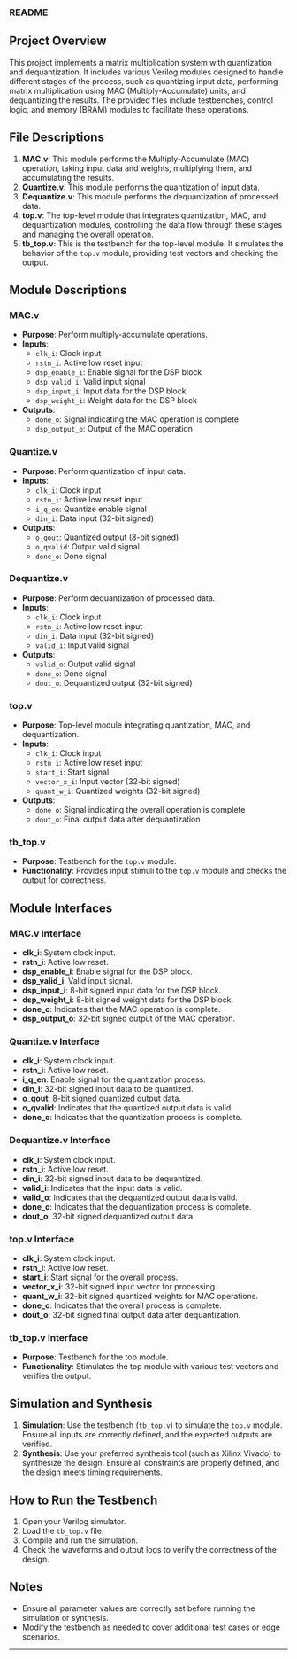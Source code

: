 ### README

## Project Overview

This project implements a matrix multiplication system with quantization and dequantization. It includes various Verilog modules designed to handle different stages of the process, such as quantizing input data, performing matrix multiplication using MAC (Multiply-Accumulate) units, and dequantizing the results. The provided files include testbenches, control logic, and memory (BRAM) modules to facilitate these operations.

## File Descriptions

1. **MAC.v**: This module performs the Multiply-Accumulate (MAC) operation, taking input data and weights, multiplying them, and accumulating the results.
2. **Quantize.v**: This module performs the quantization of input data.
3. **Dequantize.v**: This module performs the dequantization of processed data.
4. **top.v**: The top-level module that integrates quantization, MAC, and dequantization modules, controlling the data flow through these stages and managing the overall operation.
5. **tb_top.v**: This is the testbench for the top-level module. It simulates the behavior of the `top.v` module, providing test vectors and checking the output.

## Module Descriptions

### MAC.v

- **Purpose**: Perform multiply-accumulate operations.
- **Inputs**:
  - `clk_i`: Clock input
  - `rstn_i`: Active low reset input
  - `dsp_enable_i`: Enable signal for the DSP block
  - `dsp_valid_i`: Valid input signal
  - `dsp_input_i`: Input data for the DSP block
  - `dsp_weight_i`: Weight data for the DSP block
- **Outputs**:
  - `done_o`: Signal indicating the MAC operation is complete
  - `dsp_output_o`: Output of the MAC operation

### Quantize.v

- **Purpose**: Perform quantization of input data.
- **Inputs**:
  - `clk_i`: Clock input
  - `rstn_i`: Active low reset input
  - `i_q_en`: Quantize enable signal
  - `din_i`: Data input (32-bit signed)
- **Outputs**:
  - `o_qout`: Quantized output (8-bit signed)
  - `o_qvalid`: Output valid signal
  - `done_o`: Done signal

### Dequantize.v

- **Purpose**: Perform dequantization of processed data.
- **Inputs**:
  - `clk_i`: Clock input
  - `rstn_i`: Active low reset input
  - `din_i`: Data input (32-bit signed)
  - `valid_i`: Input valid signal
- **Outputs**:
  - `valid_o`: Output valid signal
  - `done_o`: Done signal
  - `dout_o`: Dequantized output (32-bit signed)

### top.v

- **Purpose**: Top-level module integrating quantization, MAC, and dequantization.
- **Inputs**:
  - `clk_i`: Clock input
  - `rstn_i`: Active low reset input
  - `start_i`: Start signal
  - `vector_x_i`: Input vector (32-bit signed)
  - `quant_w_i`: Quantized weights (32-bit signed)
- **Outputs**:
  - `done_o`: Signal indicating the overall operation is complete
  - `dout_o`: Final output data after dequantization

### tb_top.v

- **Purpose**: Testbench for the `top.v` module.
- **Functionality**: Provides input stimuli to the `top.v` module and checks the output for correctness.

## Module Interfaces

### MAC.v Interface

- **clk_i**: System clock input.
- **rstn_i**: Active low reset.
- **dsp_enable_i**: Enable signal for the DSP block.
- **dsp_valid_i**: Valid input signal.
- **dsp_input_i**: 8-bit signed input data for the DSP block.
- **dsp_weight_i**: 8-bit signed weight data for the DSP block.
- **done_o**: Indicates that the MAC operation is complete.
- **dsp_output_o**: 32-bit signed output of the MAC operation.

### Quantize.v Interface

- **clk_i**: System clock input.
- **rstn_i**: Active low reset.
- **i_q_en**: Enable signal for the quantization process.
- **din_i**: 32-bit signed input data to be quantized.
- **o_qout**: 8-bit signed quantized output data.
- **o_qvalid**: Indicates that the quantized output data is valid.
- **done_o**: Indicates that the quantization process is complete.

### Dequantize.v Interface

- **clk_i**: System clock input.
- **rstn_i**: Active low reset.
- **din_i**: 32-bit signed input data to be dequantized.
- **valid_i**: Indicates that the input data is valid.
- **valid_o**: Indicates that the dequantized output data is valid.
- **done_o**: Indicates that the dequantization process is complete.
- **dout_o**: 32-bit signed dequantized output data.

### top.v Interface

- **clk_i**: System clock input.
- **rstn_i**: Active low reset.
- **start_i**: Start signal for the overall process.
- **vector_x_i**: 32-bit signed input vector for processing.
- **quant_w_i**: 32-bit signed quantized weights for MAC operations.
- **done_o**: Indicates that the overall process is complete.
- **dout_o**: 32-bit signed final output data after dequantization.

### tb_top.v Interface

- **Purpose**: Testbench for the top module.
- **Functionality**: Stimulates the top module with various test vectors and verifies the output.

## Simulation and Synthesis

1. **Simulation**: Use the testbench (`tb_top.v`) to simulate the `top.v` module. Ensure all inputs are correctly defined, and the expected outputs are verified.
2. **Synthesis**: Use your preferred synthesis tool (such as Xilinx Vivado) to synthesize the design. Ensure all constraints are properly defined, and the design meets timing requirements.

## How to Run the Testbench

1. Open your Verilog simulator.
2. Load the `tb_top.v` file.
3. Compile and run the simulation.
4. Check the waveforms and output logs to verify the correctness of the design.

## Notes

- Ensure all parameter values are correctly set before running the simulation or synthesis.
- Modify the testbench as needed to cover additional test cases or edge scenarios.

---
